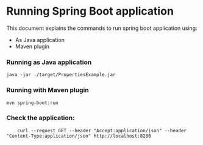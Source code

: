 # Running Spring Boot application
This document explains the commands to run spring boot application using:
* As Java application
* Maven plugin

### Running as Java application

    java -jar ./target/PropertiesExample.jar

### Running with Maven plugin

    mvn spring-boot:run

### Check the application:

        curl --request GET --header "Accept:application/json" --header "Content-Type:application/json" http://localhost:8280

